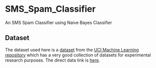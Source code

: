 # SMS_Spam_Classifier
An SMS Spam Classifier using Naive Bayes Classifier

## Dataset
The dataset used here is a [dataset](https://archive.ics.uci.edu/ml/datasets/SMS+Spam+Collection) from the [UCI Machine Learning repository](https://archive.ics.uci.edu/ml/index.php) which has a very good collection of datasets for experimental research purposes. The direct data link is [here](https://archive.ics.uci.edu/ml/machine-learning-databases/00228/).

